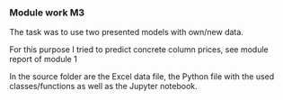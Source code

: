 ### Module work M3

The task was to use two presented models with own/new data. 

For this purpose I tried to predict concrete column prices, see module report of module 1

In the source folder are the Excel data file, the Python file with the used classes/functions as well as the Jupyter notebook.
